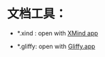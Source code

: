 # 文档工具：

- *.xind : open with [XMind app](http://www.xmind.net/)
  
- *.gliffy: open with [Gliffy.app](https://www.gliffy.com/)
  
  ​